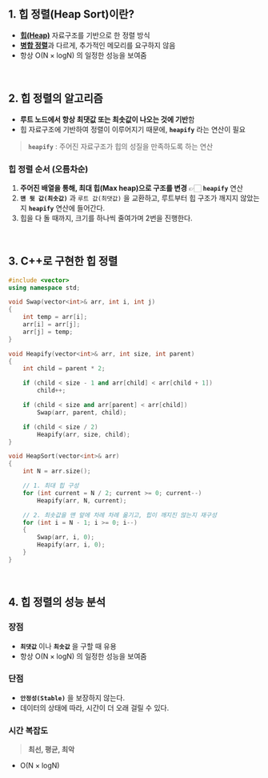 ## 1. 힙 정렬(Heap Sort)이란?
- [**힙(Heap)**](힙(Heap).md) 자료구조를 기반으로 한 정렬 방식  
- [**병합 정렬**](병합%20정렬(Merge%20Sort).md)과 다르게, 추가적인 메모리를 요구하지 않음
- 항상 $\mathrm{O(N \times logN)}$ 의 일정한 성능을 보여줌  
<br>

## 2. 힙 정렬의 알고리즘
- **루트 노드에서 항상 최댓값 또는 최솟값이 나오는 것에 기반**함  
- 힙 자료구조에 기반하여 정렬이 이루어지기 때문에, **`heapify`** 라는 연산이 필요  
> **`heapify`** : 주어진 자료구조가 힙의 성질을 만족하도록 하는 연산  

### 힙 정렬 순서 (오름차순)

1. **주어진 배열을 통해, 최대 힙(Max heap)으로 구조를 변경**  👉🏻  **`heapify`** 연산  
2. **`맨 뒷 값(최솟값)`** 과 `루트 값(최댓값)` 을 교환하고, 루트부터 힙 구조가 깨지지 않았는지 **`heapify`** 연산에 들어간다.
3. 힙을 다 돌 때까지, 크기를 하나씩 줄여가며 2번을 진행한다.  
<br>

## 3. C++로 구현한 힙 정렬
```cpp
#include <vector>
using namespace std;

void Swap(vector<int>& arr, int i, int j)
{
	int temp = arr[i];
	arr[i] = arr[j];
	arr[j] = temp;
}

void Heapify(vector<int>& arr, int size, int parent)
{
	int child = parent * 2;

	if (child < size - 1 and arr[child] < arr[child + 1])
		child++;

	if (child < size and arr[parent] < arr[child])
		Swap(arr, parent, child);

	if (child < size / 2)
		Heapify(arr, size, child);
}

void HeapSort(vector<int>& arr)
{
	int N = arr.size();

	// 1. 최대 힙 구성
	for (int current = N / 2; current >= 0; current--)
		Heapify(arr, N, current);

	// 2. 최솟값을 맨 앞에 차례 차례 옮기고, 힙이 깨지진 않는지 재구성
	for (int i = N - 1; i >= 0; i--)
	{
		Swap(arr, i, 0);
		Heapify(arr, i, 0);
	}
}
```  
<br>

## 4. 힙 정렬의 성능 분석
### 장점
- **`최댓값`** 이나 **`최솟값`** 을 구할 때 유용
- 항상 $\mathrm{O(N \times logN)}$ 의 일정한 성능을 보여줌  

### 단점
- **`안정성(Stable)`** 을 보장하지 않는다.
- 데이터의 상태에 따라, 시간이 더 오래 걸릴 수 있다.  

### 시간 복잡도
> **최선, 평균, 최악**  
- $\mathrm{O(N \times logN)}$  
